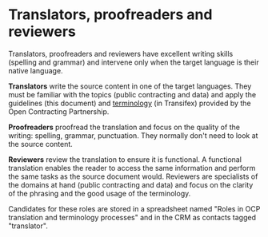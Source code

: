 # Translators, proofreaders and reviewers

Translators, proofreaders and reviewers have excellent writing skills (spelling and grammar) and intervene only when the target language is their native language.

**Translators** write the source content in one of the target languages. They must be familiar with the topics (public contracting and data) and apply the guidelines (this document) and [terminology](../terminology) (in Transifex) provided by the Open Contracting Partnership.

**Proofreaders** proofread the translation and focus on the quality of the writing: spelling, grammar, punctuation. They normally don't need to look at the source content.

**Reviewers** review the translation to ensure it is functional. A functional translation enables the reader to access the same information and perform the same tasks as the source document would. Reviewers are specialists of the domains at hand (public contracting and data) and focus on the clarity of the phrasing and the good usage of the terminology.

Candidates for these roles are stored in a spreadsheet named "Roles in OCP translation and terminology processes" and in the CRM as contacts tagged "translator".
